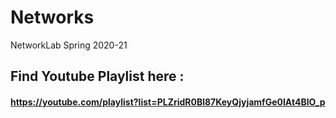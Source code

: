# Networks
NetworkLab Spring 2020-21

## Find Youtube Playlist here : 
#### https://youtube.com/playlist?list=PLZridR0Bl87KeyQjyjamfGe0IAt4BlO_p
